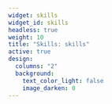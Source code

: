 ```yaml
---
widget: skills
widget_id: skills
headless: true
weight: 10
title: "Skills: skills"
active: true
design:
  columns: "2"
  background:
    text_color_light: false
    image_darken: 0
---
```

